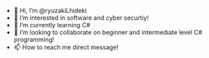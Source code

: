 - 👋 Hi, I’m @ryuzakiLhideki
- 👀 I’m interested in software and cyber securtiy!
- 🌱 I’m currently learning C#
- 💞️ I’m looking to collaborate on beginner and intermediate level C# programming!
- 📫 How to reach me direct message!

<!---
ryuzakiLhideki/ryuzakiLhideki is a ✨ special ✨ repository because its `README.md` (this file) appears on your GitHub profile.
You can click the Preview link to take a look at your changes.
--->
